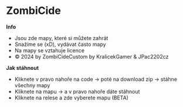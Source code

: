 # ZombiCide
**Info**
- Jsou zde mapy, které si můžete zahrát
- Snažíme se (xD), vydávat často mapy
- Na mapy se vztahuje licence
- © 2024 by ZombiCideCustom by KralicekGamer & JPac2202cz

**Jak stáhnout**
- Kliknete v pravo nahoře na code -> poté na download zip -> stáhne všechny mapy
- Kliknete na mapu -> a v pravo nahoře dáte stáhnout
- Kliknete na relese a zde vyberete mapu (BETA)
